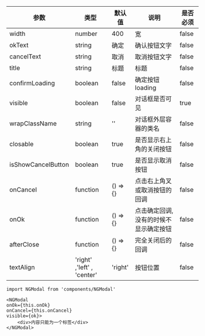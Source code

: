 
| 参数               | 类型                       | 默认值   | 说明                                   | 是否必须 |
| ------------------ | -------------------------- | -------- | -------------------------------------- | -------- |
| width              | number                     | 400      | 宽                                     | false    |
| okText             | string                     | 确定     | 确认按钮文字                           | false    |
| cancelText         | string                     | 取消     | 取消按钮文字                           | false    |
| title              | string                     | 标题     | 标题                                   | false    |
| confirmLoading     | boolean                    | false    | 确定按钮 loading                       | false    |
| visible            | boolean                    | false    | 对话框是否可见                         | true     |
| wrapClassName      | string                     | ''       | 对话框外层容器的类名                   | false    |
| closable           | boolean                    | true     | 是否显示右上角的关闭按钮               | false    |
| isShowCancelButton | boolean                    | true     | 是否显示取消按钮                       | false    |
| onCancel           | function                   | () => {} | 点击右上角叉或取消按钮的回调           | false    |
| onOk               | function                   | () => {} | 点击确定回调, 没有的时候不显示确定按钮 | false    |
| afterClose         | function                   | () => {} | 完全关闭后的回调                       | false    |
| textAlign          | 'right' ,'left' , 'center' | 'right'  | 按钮位置                               | false    |

```
import NGModal from 'components/NGModal'

<NGModal
onOk={this.onOk}
onCancel={this.onCancel}
visible={ok}>
    <div>内容只能为一个标签</div>
</NGModal>
```
